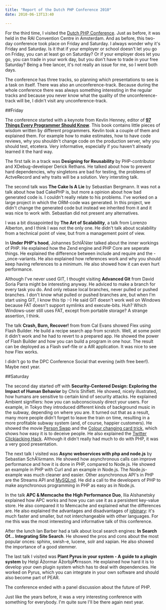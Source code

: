 ```yaml
---
title: "Report of the Dutch PHP Conference 2010"
date: 2010-06-13T13:40

---
```


For the third time, I visited the <a href="http://phpconference.nl/">Dutch PHP Conference</a>. Just as before, it was held in the RAI Convention Centre in Amsterdam. And as before, this two-day conference took place on Friday and Saturday. I always wonder why it's Friday and Saturday. Is it that if your employer or school doesn't let you go on Friday, you can at least go on Saturday? Or if your employer does let you go, you can trade in your work day, but you don't have to trade in your free Saturday? Being a free lancer, it's not really an issue for me, so I went both days.

The conference has three tracks, so planning which presentations to see is a task on itself. There was also an unconference-track. Because during the whole conference there was always something interesting in the regular tracks and because you never know what the quality of the unconference-track will be, I didn't visit any unconference-track.

##Friday

The conference started with a keynote from Kevlin Henney, editor of <strong><a href="http://oreilly.com/catalog/9780596809492">97 Things Every Programmer Should Know</a></strong>. This book contains little pieces of wisdom written by different programmers. Kevlin took a couple of them and explained them. For example how to make estimates, how to have code reviews, why you shouldn't change code on the production server, why you should test, etcetera. Very informative, especially if you haven't already learned it the hard way.

The first talk in a track was <strong>Designing for Reusability</strong> by PHP-contributor and XDebug-developer Derick Rethans. He talked about how to prevent hard dependencies, why singletons are bad for testing, the problems of ActveRecord and why traits will be a solution. Very intersting talk.

The second talk was <strong>The Cake Is A Lie</strong> by Sebastian Bergmann. It was not a talk about how bad CakePHP is, but more a opinion about how bad generated code is. I couldn't really relate to his problems. I've worked on a large project in which the ORM-code was generated. In this project, we didn't change the generated code but instead we inherited from it and it was nice to work with. Sebastian did not present any alternatives.

I was a bit dissapointed by <strong>The Art of Scalability</strong>, a talk from Lorenzo Alberton, and I think I was not the only one. He didn't talk about scalability from a technical point of view, but from a management point of view.

In <strong>Under PHP's hood</strong>, Johannes SchlÃ¼ter talked about the inner workings of PHP. He explained how the Zend engine and PHP Core are seperate things. He explained the difference between include and require and the -_once-variants. He also explained how references work and why you should keep having references to a minimum. He also showed how it can even hurt performance.

Although I've never used GIT, I thought visiting <strong>Advanced Git</strong> from David Soria Parra might be interesting anyway. He adviced to make a branch for every task you do. And only rebase local branches, never pulled or pushed branches. I don't know what pulled or pushed branches are, but when I'm start using GIT, I know this tip :-) He said GIT doesn't work well on Windows because FAT doesn't support symlinks and execute-bits. Huh? Which Windows-user still uses FAT, except from portable storage? A strange assertion, I think.

The talk <strong>Crash, Burn, Recover!</strong> from from Cal Evans showed Flex using Flash Builder. He build a recipe search app from scratch. Well, at some point it didn't work and he had to revert to a prepared app. He showed the power of Flash Builder and how you can build a program in one hour. The result can be deployed as a Flash swf-file or a AIR application. It was nice to see how Flex works.

I didn't go to the DPC Conference Social that evening (with free beer!). Maybe next year.

##Saturday

The second day started off with <strong>Security-Centered Design: Exploring the Impact of Human Behavior</strong> by Chris Shiflett. He showed, nicely illustrated, how humans are sensitive to certain kind of security attacks. He explained Ambient signifiers: how you can subconsciously direct your users. For example, in Tokyo they introduced different kinds of background music in the subway, depending on where you are. It turned out that as a result, many more people didn't forget to leave the train on time, resulting in a more profitable subway system (and, of course, happier customers). He showed the movie <a href="http://www.youtube.com/watch?v=vBPG_OBgTWg">Person Swap</a> and the <a href="http://www.youtube.com/watch?v=voAntzB7EwE">Colour changing card trick</a>, which shows how easy it is to deceive people. He also explained the <a href="http://www.darkreading.com/security/vulnerabilities/showArticle.jhtml?articleID=213000919">Twitter Clickjacking Hack</a>. Although it didn't really had much to do with PHP, it was a very good presentation.

The next talk I visited was <strong>Async webservices with php and node.js</strong> by Sebastian SchÃ¼rmann. He showed how asynchronous calls can improve performance and how it is done in PHP, compared to Node.js. He showed an example in PHP with Curl and an example in Node.js. The Node.js-example was much cleaner and easier. Other asynchronous API's in PHP are the Streams API and <a href="http://dev.mysql.com/downloads/connector/php-mysqlnd/">MySQLnd</a>. He did a call to the developers of PHP to make asynchronous programming in PHP as easy as in Node.js.

In the talk <strong>APC & Memcache the High Performance Duo</strong>, Ilia Alshanetsky explained how APC works and how you can use it as a persistent key-value store. He also compared it to Memcache and explained what the differences are. He also explained the advantages and disadvantages of <a href="http://opensource.dynamoid.com/">igbinary</a>: it's much faster and smaller, but not interchangeable with other languages. For me this was the most interesting and informative talk of this conference.

After the lunch Ian Barber had a talk about local search engines: <strong>In Search Of... Integrating Site Search</strong>. He showed the pros and cons about the most popular onces: sphinx, swish-e, lucene, solr and xapian. He also showed the importance of a good stemmer.

The last talk I visited was <strong>Plant Pyrus in your system - A guide to a plugin system</strong> by Helgi Ãžormar ÃžorbjÃ¶rnsson. He explained how hard it is to develop your own plugin system which has to deal with dependencies. He worked on Pyrus, which you can integrate in your own software and should also become part of PEAR.

The conference ended with a panel discussion about the future of PHP.

Just like the years before, it was a very interesting conference with something for everybody. I'm quite sure I'll be there again next year.


